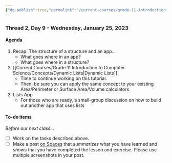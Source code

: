 ```yaml
---
{"dg-publish":true,"permalink":"/current-courses/grade-11-introduction-to-computer-science/section-1/thread-2/day-9/","dgHomeLink":false}
---
```


### Thread 2, Day 9 - Wednesday, January 25, 2023

#### Agenda

1. Recap: The structure of a structure and an app...
	- What goes where in an app?
	- What goes where in a structure?
2. [[Current Courses/Grade 11 Introduction to Computer Science/Concepts/Dynamic Lists|Dynamic Lists]]
	- Time to continue working on this tutorial.
	- Then, be sure you can apply the same concept to your existing Area/Perimeter or Surface Area/Volume calculators
3. Lists App
	- For those who are ready, a small-group discussion on how to build out another app that uses lists
	  
#### To-do items
*Before our next class...*
- [ ] Work on the tasks described above.
- [ ] Make a post [on Spaces](https://ca.spacesedu.com/) that *summarizes* what you have learned and *shows* that you have completed the lesson and exercise. Please use multiple screenshots in your post.